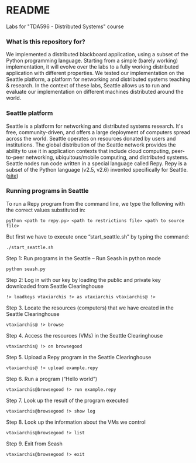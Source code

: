 # README #

Labs for "TDA596 - Distributed Systems" course

### What is this repository for? ###

We implemented a distributed blackboard application, using a subset of the Python programming language. Starting from a simple (barely working) implementation, it will evolve over the labs to a fully working distributed application with different properties. We tested our implementation on the Seattle platform, a platform for networking and distributed systems teaching & research. In the context of these labs, Seattle allows us to run and evaluate our implementation on different machines distributed around the world.

### Seattle platform ###

Seattle is a platform for networking and distributed systems research. It's free, community-driven, and offers a large deployment of computers spread across the world. Seattle operates on resources donated by users and institutions. The global distribution of the Seattle network provides the ability to use it in application contexts that include cloud computing, peer-to-peer networking, ubiquitous/mobile computing, and distributed systems. Seattle nodes run code written in a special language called Repy. Repy is a subset of the Python language (v2.5, v2.6) invented specifically for Seattle. ([site](https://seattleclearinghouse.poly.edu))

### Running programs in Seattle ###

To run a Repy program from the command line, we type the following with the correct values substituted in:
```
python <path to repy.py> <path to restrictions file> <path to source file>
```

But first we have to execute once “start_seattle.sh” by typing the command:
```
./start_seattle.sh
```

Step 1: Run programs in the Seattle – Run Seash in python mode
```
python seash.py
```

Step 2: Log in with our key by loading the public and private key downloaded from Seattle Clearinghouse
```
!> loadkeys vtaxiarchis !> as vtaxiarchis vtaxiarchis@ !>
```

Step 3. Locate the resources (computers) that we have created in the Seattle Clearinghouse
```
vtaxiarchis@ !> browse
```

Step 4. Access the resources (VMs) in the Seattle Clearinghouse
```
vtaxiarchis@ !> on browsegood
```

Step 5. Upload a Repy program in the Seattle Clearinghouse
```
vtaxiarchis@ !> upload example.repy
```

Step 6. Run a program (“Hello world”)
```
vtaxiarchis@browsegood !> run example.repy
```

Step 7. Look up the result of the program executed
```
vtaxiarchis@browsegood !> show log
```

Step 8. Look up the information about the VMs we control
```
vtaxiarchis@browsegood !> list
```

Step 9. Exit from Seash
```
vtaxiarchis@browsegood !> exit
```

